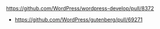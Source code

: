 https://github.com/WordPress/wordpress-develop/pull/8372

* https://github.com/WordPress/gutenberg/pull/69271
